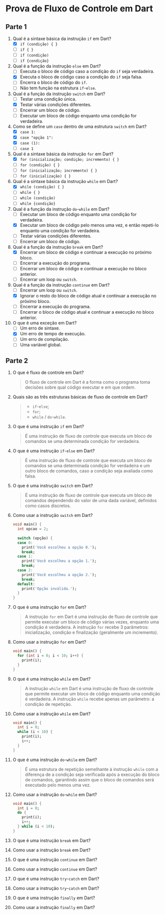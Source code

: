 # Prova de Fluxo de Controle em Dart

## Parte 1

1. Qual é a sintaxe básica da instrução `if` em Dart?
   - [x] `if (condição) { }`
   - [ ] `if { }`
   - [ ] `if (condição)`
   - [ ] `if {condição}`

2. Qual é a função da instrução `else` em Dart?
   - [ ] Executa o bloco de código caso a condição do `if` seja verdadeira.
   - [x] Executa o bloco de código caso a condição do `if` seja falsa.
   - [ ] Encerra o bloco de código do `if`.
   - [ ] Não tem função na estrutura `if`-`else`.

3. Qual é a função da instrução `switch` em Dart?
   - [ ] Testar uma condição única.
   - [x] Testar várias condições diferentes.
   - [ ] Encerrar um bloco de código.
   - [ ] Executar um bloco de código enquanto uma condição for verdadeira.

4. Como se define um `case` dentro de uma estrutura `switch` em Dart?
   - [x] `case 1:`
   - [x] `case "opção 1":`
   - [x] `case (1):`
   - [ ] `case 1`

5. Qual é a sintaxe básica da instrução `for` em Dart?
   - [x] `for (inicialização; condição; incremento) { }`
   - [ ] `for (condição) { }`
   - [ ] `for (inicialização; incremento) { }`
   - [ ] `for (inicialização) { }`

6. Qual é a sintaxe básica da instrução `while` em Dart?
   - [x] `while (condição) { }`
   - [ ] `while { }`
   - [ ] `while (condição)`
   - [ ] `while {condição}`

7. Qual é a função da instrução `do`-`while` em Dart?
   - [ ] Executar um bloco de código enquanto uma condição for verdadeira.
   - [x] Executar um bloco de código pelo menos uma vez, e então repeti-lo enquanto uma condição for verdadeira.
   - [ ] Testar várias condições diferentes.
   - [ ] Encerrar um bloco de código.

8. Qual é a função da instrução `break` em Dart?
   - [x] Encerrar um bloco de código e continuar a execução no próximo bloco.
   - [ ] Encerrar a execução do programa.
   - [ ] Encerrar um bloco de código e continuar a execução no bloco anterior.
   - [ ] Encerrar um loop ou `switch`.

9. Qual é a função da instrução `continue` em Dart?
   - [ ] Encerrar um loop ou `switch`.
   - [x] Ignorar o resto do bloco de código atual e continuar a execução no próximo bloco.
   - [ ] Encerrar a execução do programa.
   - [ ] Encerrar o bloco de código atual e continuar a execução no bloco anterior.

10. O que é uma exceção em Dart?
    - [ ] Um erro de sintaxe.
    - [x] Um erro de tempo de execução.
    - [ ] Um erro de compilação.
    - [ ] Uma variável global.

## Parte 2

1. O que é fluxo de controle em Dart?
   > O fluxo de controle em Dart é a forma como o programa toma decisões sobre qual código executar e em que ordem.

2. Quais são as três estruturas básicas de fluxo de controle em Dart?
   > - `if`-`else`;
   > - `for`;
   > - `while` / `do`-`while`.
   
3. O que é uma instrução `if` em Dart?
   > É uma instrução de fluxo de controle que executa um bloco de comandos se uma determinada condição for verdadeira.
   
4. O que é uma instrução `if`-`else` em Dart?
   > É uma instrução de fluxo de controle que executa um bloco de comandos se uma determinada condição for verdadeira e um outro bloco de comandos, caso a condição seja avaliada como falsa.

5. O que é uma instrução `switch` em Dart?
   > É uma instrução de fluxo de controle que executa um bloco de comandos dependendo do valor de uma dada variável, definidos como casos discretos.

6. Como usar a instrução `switch` em Dart?
   ```dart
   void main() {
     int opcao = 2;
     
     switch (opção) {
     case 0:
       print('Você escolheu a opção 0.');
       break;
     case 1:
       print('Você escolheu a opção 1.');
       break;
     case 2:
       print('Você escolheu a opção 2.');
       break;
     default:
       print('Opção inválida.');
     }
   }
   ```

7. O que é uma instrução `for` em Dart?
   > A instrução `for` em Dart é uma instrução de fluxo de controle que permite executar um bloco de código várias vezes, enquanto uma condição é verdadeira. A instrução `for` recebe 3 parâmetros: inicialização, condição e finalização (geralmente um incremento).

8. Como usar a instrução `for` em Dart?
   ```dart
   void main() {
     for (int i = 0; i < 10; i++) {
       print(i);
     }
   }
   ```

9. O que é uma instrução `while` em Dart?
   > A instrução `while` em Dart é uma instrução de fluxo de controle que permite executar um bloco de código enquanto uma condição é verdadeira. A instrução `while` recebe apenas um parâmetro: a condição de repetição.

10. Como usar a instrução `while` em Dart?
    ```dart
    void main() {
      int i = 0;
      while (i < 10) {
        print(i);
        i++;
      }
    }
    ```

11. O que é uma instrução `do`-`while` em Dart?
    > É uma estrutura de repetição semelhante à instrução `while` com a diferença de a condição seja verificada após a execução do bloco de comandos, garantindo assim que o bloco de comandos será executado pelo menos uma vez.

12. Como usar a instrução `do`-`while` em Dart?
    ```dart
    void main() {
      int i = 0;
      do {
        print(i);
        i++;
      } while (i < 10);
    }
    ```

13. O que é uma instrução `break` em Dart?
    >

14. Como usar a instrução `break` em Dart?
    >

15. O que é uma instrução `continue` em Dart?
    >

16. Como usar a instrução `continue` em Dart?
    >

17. O que é uma instrução `try`-`catch` em Dart?
    >

18. Como usar a instrução `try`-`catch` em Dart?
    >

19. O que é uma instrução `finally` em Dart?
    >

20. Como usar a instrução `finally` em Dart?
    >
